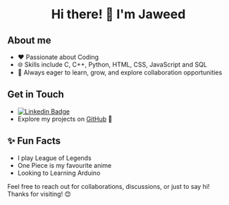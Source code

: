 <h1 align="center"><b> Hi there! 👋 I'm Jaweed </b></h1>

<!-- <p align="center">
<a href="https://git.io/typing-svg"><img src="https://readme-typing-svg.demolab.com?font=Fira+Code&size=25&pause=1000&center=true&vCenter=true&random=false&width=600&height=100&lines=Computer+Science+Graduate;Active+Learner;Passionate+About+Coding" alt="Typing SVG" /></a>
</p> -->

## **About me**
<!-- I'm a 21-year-old BSc computer science graduate based in England, and I'm passionate about coding and tech.  -->
- ❤️ Passionate about Coding
- 🌐 Skills include C, C++, Python, HTML, CSS, JavaScript and SQL
- 🌱 Always eager to learn, grow, and explore collaboration opportunities

## Get in Touch
- [![Linkedin Badge](https://img.shields.io/badge/-Jaweed_Inayathulla-0e76a8?style=flat&labelColor=0e76a8&logo=linkedin&logoColor=white)](https://www.linkedin.com/in/jaweedinayathulla/)
- Explore my projects on [GitHub](https://github.com/InaJaweed?tab=repositories) 🚀

## ✨ Fun Facts
 - I play League of Legends
 - One Piece is my favourite anime
 - Looking to Learning Arduino

<!-- GitHub stats from https://github.com/anuraghazra/github-readme-stats -->
<!-- ![](https://github-readme-stats.vercel.app/api?username=InaJaweed&theme=radical&hide_border=false&include_all_commits=true&count_private=true)<br/> -->
Feel free to reach out for collaborations, discussions, or just to say hi! Thanks for visiting! 😊
